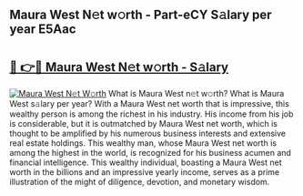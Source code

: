 ## Maura West N𝚎t w𝚘rth - Part-eCY S𝚊lary per year E5Aac

# <h2><a href="http://gc4cyo.nevu.top/?p=Maura+West">🔗 👉🔴 Maura West N𝚎t w𝚘rth - S𝚊lary</a></h2>

[![Maura West N𝚎t W𝚘rth](https://i.imgur.com/Oavwk0R.jpeg)](http://gc4cyo.nevu.top/?p=Maura+West)
What is Maura West n𝚎t w𝚘rth? What is Maura West s𝚊lary per year?
With a Maura West net worth that is impressive, this wealthy person is among the richest in his industry. His income from his job is considerable, but it is outmatched by Maura West net worth, which is thought to be amplified by his numerous business interests and extensive real estate holdings. This wealthy man, whose Maura West net worth is among the highest in the world, is recognized for his business acumen and financial intelligence. This wealthy individual, boasting a Maura West net worth in the billions and an impressive yearly income, serves as a prime illustration of the might of diligence, devotion, and monetary wisdom.
